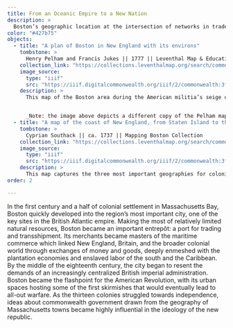 ```yaml
---
title: From an Oceanic Empire to a New Nation
description: >
  Boston’s geographic location at the intersection of networks in trade, power, and ideas made the city fertile ground for independence movements that would eventually culminate in a revolutionary era.
color: "#427b75"
objects:
  - title: "A plan of Boston in New England with its environs"
    tombstone: >
      Henry Pelham and Francis Jukes || 1777 || Leventhal Map & Education Center
    collection_link: "https://collections.leventhalmap.org/search/commonwealth:3f462w83q"
    image_source: 
      type: "iiif"
      src: "https://iiif.digitalcommonwealth.org/iiif/2/commonwealth:3f462w858"
    description: > 
      This map of the Boston area during the American militia’s seige of the city is one of the most significant documents of the entire American Revolutionary War era. Henry Pelham, the half-brother of the artist John Singleton Copley, was a British loyalist, describing his home city as a “turbulant and factious town.” After the battles of Lexington, Concord, and Bunker Hill in 1775, Pelham obtained permission to survey both the British fortifications and the “Rebel works,” and he included an illustrated copy of his pass in the upper left of the map. Due to the extensive detail that Pelham recorded about military positions, the British general William Howe asked him to delay the map’s publication, which did not occur until 1777, after Pelham had evacuated to London. Because this map is one of the most detailed plans of urban space in the period of revolutionary conflict, it also captures many elements of the geography of colonial life, including the likely traces of slave quarters located at the estate of “Genl. Royall,” just outside of Medford in the upper right of the map.


      _Note: the image above depicts a different copy of the Pelham map than the one on display in the physical exhibition._
  - title: "A map of the coast of New England, from Staten Island to the island of Breton"
    tombstone: >
      Cyprian Southack || ca. 1737 || Mapping Boston Collection 
    collection_link: "https://collections.leventhalmap.org/search/commonwealth:3f462t67x"
    image_source: 
      type: "iiif"
      src: "https://iiif.digitalcommonwealth.org/iiif/2/commonwealth:3f462t686"
    description: > 
      This map captures the three most important geographies for colonists in Boston in the century prior to the Revolution. At the top center, an inset shows New England on the western fringe of Britain’s Atlantic empire. In the upper left, the urban space of Boston is shown through an inset copy of John Bonner’s map, which recorded the streets, buildings, wharves, and common spaces of the colonial city. And the principal map shows the coastal region which pivoted around Boston, a stretch of colonial possessions hugging the coast from Long Island Sound through the Gulf of Maine to Nova Scotia. There was no border between the U.S. and Canada at this time, and the career of Cyprian Southack, the creator of this map, typified the region’s interconnection: Southack earned his living from fisheries and became a leader of fledgling navies for both Massachusetts and Nova Scotia.
order: 2

---
```


In the first century and a half of colonial settlement in Massachusetts Bay, Boston quickly developed into the region’s most important city, one of the key sites in the British Atlantic empire. Making the most of relatively limited natural resources, Boston became an important entrepôt: a port for trading and transshipment. Its merchants became masters of the maritime commerce which linked New England, Britain, and the broader colonial world through exchanges of money and goods, deeply enmeshed with the plantation economies and enslaved labor of the south and the Caribbean. By the middle of the eighteenth century, the city began to resent the demands of an increasingly centralized British imperial administration. Boston became the flashpoint for the American Revolution, with its urban spaces hosting some of the first skirmishes that would eventually lead to all-out warfare. As the thirteen colonies struggled towards independence, ideas about commonwealth government drawn from the geography of Massachusetts towns became highly influential in the ideology of the new republic.